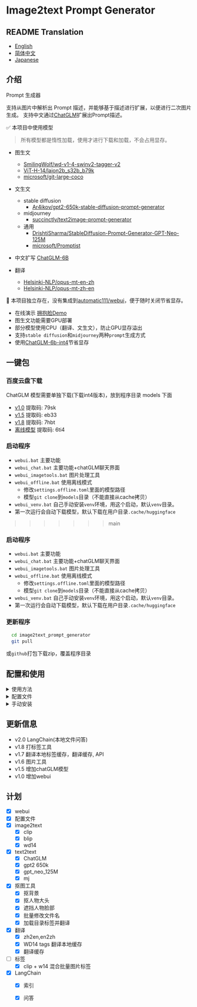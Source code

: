 # Image2text Prompt Generator

## README Translation

- [English](README.en.md)
- [简体中文](README.md)
- [Japanese](README.ja.md)

## 介绍

Prompt 生成器

支持从图片中解析出 Prompt 描述，并能够基于描述进行扩展，以便进行二次图片生成。
支持中文通过[ChatGLM](https://github.com/THUDM/ChatGLM-6B)扩展出Prompt描述。

✅ 本项目中使用模型

> 所有模型都是惰性加载，使用才进行下载和加载，不会占用显存。

* 图生文
    * [SmilingWolf/wd-v1-4-swinv2-tagger-v2](https://huggingface.co/SmilingWolf/wd-v1-4-swinv2-tagger-v2)
    * [ViT-H-14/laion2b_s32b_b79k](https://huggingface.co/ViT-H-14/laion2b_s32b_b79k)
    * [microsoft/git-large-coco](https://huggingface.co/microsoft/git-large-coco)

* 文生文
    * stable diffusion
        * [Ar4ikov/gpt2-650k-stable-diffusion-prompt-generator](https://huggingface.co/Ar4ikov/gpt2-650k-stable-diffusion-prompt-generator)
    * midjourney
        * [succinctly/text2image-prompt-generator](https://huggingface.co/succinctly/text2image-prompt-generator)
    * 通用
        * [DrishtiSharma/StableDiffusion-Prompt-Generator-GPT-Neo-125M](https://huggingface.co/DrishtiSharma/StableDiffusion-Prompt-Generator-GPT-Neo-125M)
        * [microsoft/Promptist](https://huggingface.co/microsoft/Promptist)

* 中文扩写 [ChatGLM-6B](https://github.com/THUDM/ChatGLM-6B)
* 翻译
    * [Helsinki-NLP/opus-mt-en-zh](https://huggingface.co/Helsinki-NLP/opus-mt-en-zh)
    * [Helsinki-NLP/opus-mt-zh-en](https://huggingface.co/Helsinki-NLP/opus-mt-zh-en)

🚩 本项目独立存在，没有集成到[automatic111/webui](https://github.com/AUTOMATIC1111/stable-diffusion-webui)，便于随时关闭节省显存。

* 在线演示 [拥抱脸Demo](https://huggingface.co/spaces/hahahafofo/image2text_prompt_generator)
* 图生文功能需要GPU部署
* 部分模型使用CPU（翻译、文生文），防止GPU显存溢出
* 支持`stable diffusion`和`midjourney`两种`prompt`生成方式
* 使用[ChatGLM-6b-int4](https://huggingface.co/THUDM/chatglm-6b-int4)节省显存

## 一键包

### 百度云盘下载

ChatGLM 模型需要单独下载(下载int4版本)，放到程序目录 models 下面

* [v1.0](https://pan.baidu.com/s/1pKtpPmiuliX7rf0z-5HY_w?pwd=79sk) 提取码: 79sk
* [v1.5](https://pan.baidu.com/s/1vMzDGbtTO0-CD7wk-4GrcQ?pwd=eb33) 提取码: eb33
* [v1.8](https://pan.baidu.com/s/1bup8Oa56e_S4andbU8wk0g?pwd=7hbt) 提取码: 7hbt
* [离线模型](https://pan.baidu.com/s/1_Hs-MRjSxg0gaIRDaUTD8Q?pwd=6ti4) 提取码: 6ti4

### 启动程序

* `webui.bat` 主要功能
* `webui_chat.bat`  主要功能+chatGLM聊天界面
* `webui_imagetools.bat` 图片处理工具
* `webui_offline.bat` 使用离线模式
    * 修改`settings.offline.toml`里面的模型路径
    * 模型`git clone`到`models`目录（不能直接从cache拷贝）
* `webui_venv.bat` 自己手动安装`venv`环境，用这个启动，默认`venv`目录。
* 第一次运行会自动下载模型，默认下载在用户目录`.cache/huggingface`
>>>>>>> main

### 启动程序

* `webui.bat` 主要功能
* `webui_chat.bat`  主要功能+chatGLM聊天界面
* `webui_imagetools.bat` 图片处理工具
* `webui_offline.bat` 使用离线模式
    * 修改`settings.offline.toml`里面的模型路径
    * 模型`git clone`到`models`目录（不能直接从cache拷贝）
* `webui_venv.bat` 自己手动安装`venv`环境，用这个启动，默认`venv`目录。
* 第一次运行会自动下载模型，默认下载在用户目录`.cache/huggingface`

### 更新程序

```bash
  cd image2text_prompt_generator
  git pull
```

或`github`打包下载zip，覆盖程序目录

## 配置和使用

<details>
<summary>使用方法</summary>


### prompt优化模型

* `mircosoft` 生成简单描述 (`stable diffusion`)
* `mj` 生成随机描述 (`midjourney`)
* `gpt2 650k` 和 `gpt_neo_125M` 生成更复杂的描述

![img.png](./img/param.png)

### 文生文

* 中文翻译到英文
* 中文通过[ChatGLM-6b-int4](https://huggingface.co/THUDM/chatglm-6b-int4)扩写为复杂描述
* 翻译为英文
* 通过prompt优化模型生成

![img.png](./img/text2text.png)

### 图生文

* clip 用于 多人，场景复杂,占用显存高(>8G)
* blip 用于 人物和场景简单
* wd14 用于 人物
* prompt 生成会自动合并 blip或clip + wd14

![img.png](./img/image2text.png)

## 图片处理工具

* 批量扣背景
* 糊脸（炼衣服用）
* 扣大头
* 批量改名（正则）
* 打标签 （Clip+W14标签和翻译）

![img.png](./img/imagetools.png)
![img.png](./img/imagetools.tags.png)

## chatglm 生成

### 硬件需求

| **量化等级**  | **最低 GPU 显存**（推理） | **最低 GPU 显存**（高效参数微调） |
|-----------|-------------------|-----------------------|
| FP16（无量化） | 13 GB             | 14 GB                 |
| INT8      | 8 GB              | 9 GB                  |
| INT4      | 6 GB              | 7 GB                  |

![img.png](./img/chatglm.png)

## 浏览器插件

来源于 `chatGPTBox` 项目，修改部分提示词语

* 使用 `api.bat` 启动

* 配置 `chatGPTBox` 插件为 自定义模型 `http://localhost:8000/chat/completions`

* 在[release](https://github.com/zhongpei/image2text_prompt_generator/releases)里面下载插件
* [修改版插件](https://github.com/zhongpei/chatGPTBox)

### 浏览器加载插件
![img.png](./img/chrome_ex.png)

## 限制

* 不支持`cuda`，不建议使用clip
* 显存<6G, 不建议使用ChatGLM

</details>

<details>
<summary>配置文件</summary>


### 配置文件

`settings.toml`

```toml
[server]
port = 7869 # 端口
host = '127.0.0.1' # 局域网访问需要改成 "0.0.0.0"
enable_queue = true # chat功能需要开启，如错误，需要关闭代理
queue_size = 10
show_api = false
debug = true

[chatglm]
model = "THUDM/chatglm-6b-int4" # THUDM/chatglm-6b-int4 THUDM/chatglm-6b-int8 THUDM/chatglm-6b

# 本地模型
# model = "./models/chatglm-6b-int8" 

device = "cuda" # cpu mps cuda
enable_chat = false # 是否启用聊天功能
local_files_only = false # 是否只使用本地模型
```

## 离线模型

请参考 [ChatGLM本地加载模型](https://github.com/THUDM/ChatGLM-6B#从本地加载模型)
模型`git clone`到`models`目录（不能直接从`cache`拷贝），然后修改`settings-offline.toml`里面的模型路径

* windows路径最好使用绝对路径，不要包含中文
* linux/mac路径可以使用相对路径
* 模型目录结构参考

![img.png](./img/setting.offline.png)

`settings-offline.toml`

```toml
[generator]
enable = true # 是否启用generator功能
device = "cuda" # cpu mps cuda
fix_sd_prompt = true # 是否修复sd prompt
# models
microsoft_model = "./Promptist"
gpt2_650k_model = "./gpt2-650k-stable-diffusion-prompt-generator"
gpt_neo_125m_model = "./StableDiffusion-Prompt-Generator-GPT-Neo-125M"
mj_model = "./text2image-prompt-generator"
local_files_only = true # 是否只使用本地模型


[translate]
enable = true # 是否启用翻译功能
device = "cuda" # cpu mps cuda
local_files_only = true # 是否只使用本地模型
zh2en_model = "./models/opus-mt-zh-en"
en2zh_model = "./models/opus-mt-en-zh"

cache_dir = "./data/translate_cache" # 翻译缓存目录

[chatglm]
# 本地模型 https://github.com/THUDM/ChatGLM-6B#从本地加载模型
model = ".\\models\\chatglm-6b-int4" # ./chatglm-6b-int4 ./chatglm-6b-int8 ./chatglm-6b
## windows 绝对路径配置方法
# model = "E:\\zhangsan\\models\\chatglm-6b-int4" 
device = "cuda" # cpu mps cuda
enable_chat = true # 是否启用聊天功能
local_files_only = true # 是否只使用本地模型


```

## hg cache 配置

防止c盘沾满，可以配置`cache`目录到其他盘

![img.png](./img/hg_cache.png)

</details>

<details>
<summary>手动安装</summary>

## 手动安装

首先，确保您的计算机已经安装了 `Python3.10`。如果您尚未安装
Python，请前往官方网站（https://www.python.org/downloads/）下载并安装最新版本的
`Python3.10`。
接着，下载并解压缩我们的工具安装包。
打开命令行窗口（Windows 用户可以按下 Win + R 键，在运行框中输入 “cmd” 并按下回车键打开命令行窗口），并进入到工具安装包所在的目录。
在命令行窗口中输入以下命令安装所需的依赖项：

```bash
git clone https://github.com/zhongpei/image2text_prompt_generator
cd image2text_prompt_generator

# 建立虚拟环境
python -m "venv" venv
# 激活环境 linux & mac 
./venv/bin/activate
# 激活环境 windows
.\venv\Scripts\activate


# gpu 加速
pip install torch==2.0.0+cu118 torchvision==0.15.1+cu118 --extra-index-url https://download.pytorch.org/whl/cu118

pip install --upgrade -r requirements.txt
  
```

这将自动安装所需的 Python 依赖项。
安装完成后，您可以运行以下命令启动工具：

```bash
# 激活环境 linux & mac
source ./venv/bin/activate
# 激活环境 windows
.\venv\Scripts\activate

# 运行程序
python app.py
    
```

这将启动工具并在您的浏览器中打开工具的主页。如果您的浏览器没有自动打开，请手动输入以下网址：http://localhost:7869/
工具现在已经成功安装并启动了。您可以按照工具的说明文档，开始使用它来处理您的图片数据。

</details>

## 更新信息
* v2.0 LangChain(本地文件问答)
* v1.8 打标签工具
* v1.7 翻译本地标签缓存，翻译缓存, API
* v1.6 图片工具
* v1.5 增加chatGLM模型
* v1.0 增加webui

## 计划

* [X] webui
* [X] 配置文件
* [X] image2text
    * [X] clip
    * [X] blip
    * [X] wd14
* [X] text2text
    * [X] ChatGLM
    * [X] gpt2 650k
    * [X] gpt_neo_125M
    * [X] mj
* [X] 抠图工具
    * [X] 抠背景
    * [X] 抠人物大头
    * [X] 遮挡人物脸部
    * [X] 批量修改文件名
    * [X] 加载目录标签并翻译
* [X] 翻译
    * [X] zh2en,en2zh
    * [X] WD14 tags 翻译本地缓存
    * [X] 翻译缓存
* [ ] 标签
    * [X] clip + w14 混合批量图片标签
* [X] LangChain
    * [X] 索引
    * [X] 问答

